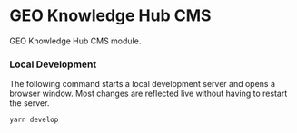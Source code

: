 # GEO Knowledge Hub CMS

GEO Knowledge Hub CMS module.

### Local Development

The following command starts a local development server and opens a browser window. Most changes are reflected live without having to restart the server.

```
yarn develop
```

